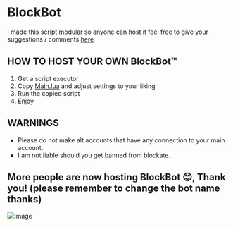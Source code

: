 # BlockBot
i made this script modular so anyone can host it
feel free to give your suggestions / comments [here](https://github.com/choke-dev/scripts/issues/1)

## HOW TO HOST YOUR OWN BlockBot™️
1. Get a script executor
2. Copy [Main.lua](https://github.com/choke-dev/scripts/blob/main/Blockate/BlockBot/Main.lua) and adjust settings to your liking
3. Run the copied script
4. Enjoy

## WARNINGS
- Please do not make alt accounts that have any connection to your main account.
- I am not liable should you get banned from blockate.


## More people are now hosting BlockBot 😊, Thank you! (please remember to change the bot name thanks)
![image](https://github.com/choke-dev/scripts/assets/47597850/30079048-7185-4da9-9895-5d5e9b330998)
